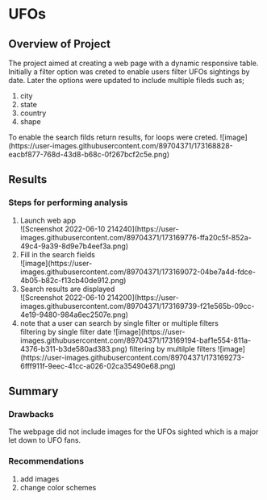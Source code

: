 # UFOs
## Overview of Project
The project aimed at creating a web page with a dynamic responsive table.  Initially a filter option was creted to enable users filter UFOs sightings by date. Later the options were updated to include multiple fileds such as;
<ol>
  <li> city </li>
  <li> state </li>
  <li> country </li>
  <li> shape </li>
</ol>
To enable the search filds return results, for loops were creted.
![image](https://user-images.githubusercontent.com/89704371/173168828-eacbf877-768d-43d8-b68c-0f267bcf2c5e.png)

## Results
### Steps for performing analysis
<ol>
  <li> Launch web app </li>
  ![Screenshot 2022-06-10 214240](https://user-images.githubusercontent.com/89704371/173169776-ffa20c5f-852a-49c4-9a39-8d9e7b4eef3a.png)


  <li> Fill in the search fields </li>
  ![image](https://user-images.githubusercontent.com/89704371/173169072-04be7a4d-fdce-4b05-b82c-f13cb40de912.png)

  <li> Search results are displayed </li>
 ![Screenshot 2022-06-10 214200](https://user-images.githubusercontent.com/89704371/173169739-f21e565b-09cc-4e19-9480-984a6ec2507e.png)
 
  <li> note that a user can search by single filter or multiple filters </li>
  filtering by single filter date
  ![image](https://user-images.githubusercontent.com/89704371/173169194-baf1e554-811a-4376-b311-b3de580ad383.png)
  filtering by multilple filters
  ![image](https://user-images.githubusercontent.com/89704371/173169273-6fff911f-9eec-41cc-a026-02ca35490e68.png)
</ol>
 
## Summary
### Drawbacks
The webpage did not include images for the UFOs sighted which is a major let down to UFO fans.
### Recommendations
<ol>
  <li> add images </li>
  <li> change color schemes </li>
 <ol>


